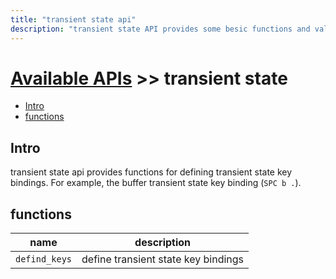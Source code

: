 ```yaml
---
title: "transient state api"
description: "transient state API provides some besic functions and values for current os."
---
```


# [Available APIs](../) >> transient state

<!-- vim-markdown-toc GFM -->

- [Intro](#intro)
- [functions](#functions)

<!-- vim-markdown-toc -->

## Intro

transient state api provides functions for defining transient state key bindings. For example, the
buffer transient state key binding (`SPC b .`).

## functions

| name          | description                         |
| ------------- | ----------------------------------- |
| `defind_keys` | define transient state key bindings |
